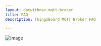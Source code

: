 ```yaml
---
layout: docwithnav-mqtt-broker
title: FAQ
description: ThingsBoard MQTT Broker FAQ

---
```


![image](/images/coming-soon.jpg)